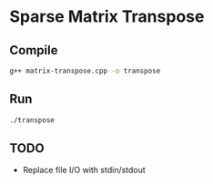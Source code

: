 # Sparse Matrix Transpose

## Compile

```bash
g++ matrix-transpose.cpp -o transpose
```

## Run

```bash
./transpose
```

## TODO

- Replace file I/O with stdin/stdout

